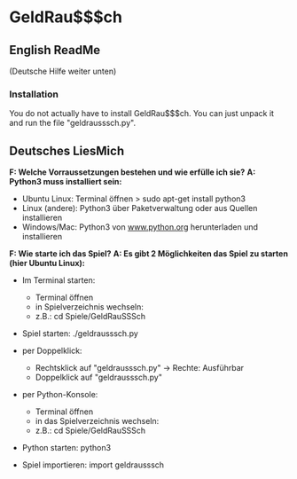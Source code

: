 GeldRau$$$ch
============

English ReadMe
--------------

(Deutsche Hilfe weiter unten)

### Installation
You do not actually have to install GeldRau$$$ch. You can just unpack it and
run the file "geldrausssch.py".

Deutsches LiesMich
------------------

**F: Welche Vorraussetzungen bestehen und wie erfülle ich sie?**
**A: Python3 muss installiert sein:**

+ Ubuntu Linux: Terminal öffnen > sudo apt-get install python3
+ Linux (andere): Python3 über Paketverwaltung oder aus Quellen installieren
+ Windows/Mac: Python3 von www.python.org herunterladen und installieren

**F: Wie starte ich das Spiel?**
**A: Es gibt 2 Möglichkeiten das Spiel zu starten (hier Ubuntu Linux):**

+ Im Terminal starten:
    + Terminal öffnen
    + in Spielverzeichnis wechseln:
    + z.B.: cd Spiele/GeldRauSSSch
+ Spiel starten: ./geldrausssch.py

+ per Doppelklick:
    + Rechtsklick auf "geldrausssch.py" -> Rechte: Ausführbar
    + Doppelklick auf "geldrausssch.py"

+ per Python-Konsole:
    + Terminal öffnen
    + in das Spielverzeichnis wechseln:
    + z.B.: cd Spiele/GeldRauSSSch
+ Python starten: python3
+ Spiel importieren: import geldrausssch
